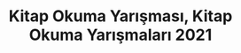 ---
layout: category
headline: "Kitap Okuma Yarışmaları"
subline: "Bu sayfada <strong>kitap okuma yarışması</strong> kayıtlarını görüntüleyebilirsiniz. Genellikle öğrenciler için düzenlenen bu <strong>yarışmalar</strong>, umarız ki edebiyat dünyamız için yararlı olacaktır. Unutmayın okumak güzeldir."
title: "Kitap Okuma Yarışması, Kitap Okuma Yarışmaları 2021"
key: "kitap okuma yarışması"
description: "Kitap Okuma Yarışması 2021, Kitap Okuma Yarışmaları 2021, Okumak güzeldir yarışması, okumak güzeldir kitap okuma yarışması 2021"
permalink: "kitap-okuma-yarismalari/"
---